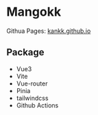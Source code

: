# Mangokk

Githua Pages: [kankk.github.io](https://kankk.github.io)

## Package

* Vue3
* Vite
* Vue-router
* Pinia
* tailwindcss
* Github Actions
